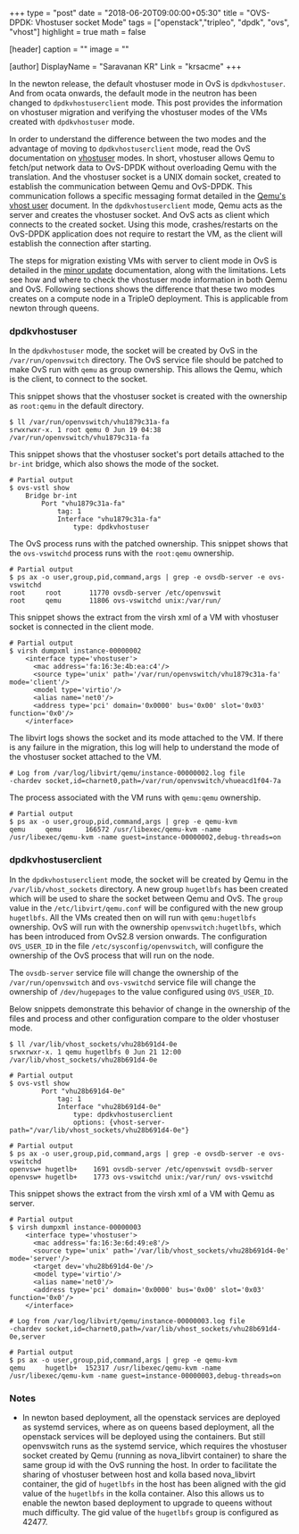 +++
type = "post"
date = "2018-06-20T09:00:00+05:30"
title = "OVS-DPDK: Vhostuser socket Mode"
tags = ["openstack","tripleo", "dpdk", "ovs", "vhost"]
highlight = true
math = false

[header]
  caption = ""
  image = ""

[author]
  DisplayName = "Saravanan KR"
  Link = "krsacme"
+++

In the newton release, the default vhostuser mode in OvS is `dpdkvhostuser`.
And from ocata onwards, the default mode in the neutron has been changed to
`dpdkvhostuserclient` mode. This post provides the information on vhostuser
migration and verifying the vhostuser modes of the VMs created with
`dpdkvhostuser` mode.

In order to understand the difference between the two modes and the advantage
of moving to `dpdkvhostuserclient` mode, read the OvS documentation on
[vhostuser] modes. In short, vhostuser allows Qemu to fetch/put network data
to OvS-DPDK without overloading Qemu with the translation. And the vhostuser
socket is a UNIX domain socket, created to establish the communication between
Qemu and OvS-DPDK. This communication follows a specific messaging format
detailed in the [Qemu's vhost user] document. In the `dpdkvhostuserclient`
mode, Qemu acts as the server and creates the vhostuser socket. And OvS acts
as client which connects to the created socket. Using this mode,
crashes/restarts on the OvS-DPDK application does not require to restart the
VM, as the client will establish the connection after starting.

The steps for migration existing VMs with server to client mode in OvS is
detailed in the [minor update] documentation, along with the limitations. Lets
see how and where to check the vhostuser mode information in both Qemu and
OvS. Following sections shows the difference that these two modes creates on a
compute node in a TripleO deployment. This is applicable from newton through
queens.

### dpdkvhostuser

In the `dpdkvhostuser` mode, the socket will be created  by OvS in the
`/var/run/openvswitch` directory. The OvS service file should be patched to
make OvS run with `qemu` as group ownership. This allows the Qemu, which is
the client, to connect to the socket.

This snippet shows that the vhostuser socket is created with the ownership as
`root:qemu` in the default directory.
```
$ ll /var/run/openvswitch/vhu1879c31a-fa
srwxrwxr-x. 1 root qemu 0 Jun 19 04:38 /var/run/openvswitch/vhu1879c31a-fa
```

This snippet shows that the vhostuser socket's port details attached to the
`br-int` bridge, which also shows the mode of the socket.
```
# Partial output
$ ovs-vstl show
    Bridge br-int
        Port "vhu1879c31a-fa"
            tag: 1
            Interface "vhu1879c31a-fa"
                type: dpdkvhostuser
```

The OvS process runs with the patched ownership. This snippet shows that the
`ovs-vswitchd` process runs with the `root:qemu` ownership.
```
# Partial output
$ ps ax -o user,group,pid,command,args | grep -e ovsdb-server -e ovs-vswitchd
root     root       11770 ovsdb-server /etc/openvswit
root     qemu       11806 ovs-vswitchd unix:/var/run/
```

This snippet shows the extract from the virsh xml of a VM with vhostuser
socket is connected in the client mode.
```
# Partial output
$ virsh dumpxml instance-00000002
    <interface type='vhostuser'>
      <mac address='fa:16:3e:4b:ea:c4'/>
      <source type='unix' path='/var/run/openvswitch/vhu1879c31a-fa' mode='client'/>
      <model type='virtio'/>
      <alias name='net0'/>
      <address type='pci' domain='0x0000' bus='0x00' slot='0x03' function='0x0'/>
    </interface>
```

The libvirt logs shows the socket and its mode attached to the VM. If there is
any failure in the migration, this log will help to understand the mode of the
vhostuser socket attached to the VM.
```
# Log from /var/log/libvirt/qemu/instance-00000002.log file
-chardev socket,id=charnet0,path=/var/run/openvswitch/vhueacd1f04-7a
```

The process associated with the VM runs with `qemu:qemu` ownership.
```
# Partial output
$ ps ax -o user,group,pid,command,args | grep -e qemu-kvm
qemu     qemu      166572 /usr/libexec/qemu-kvm -name /usr/libexec/qemu-kvm -name guest=instance-00000002,debug-threads=on
```

### dpdkvhostuserclient
In the `dpdkvhostuserclient` mode, the socket will be created  by Qemu in the
`/var/lib/vhost_sockets` directory. A new group `hugetlbfs` has been created
which will be used to share the socket between Qemu and OvS. The `group` value
in the `/etc/libvirt/qemu.conf` will be configured with the new group
`hugetlbfs`. All the VMs created then on will run with `qemu:hugetlbfs`
ownership. OvS will run with the ownership `openvswitch:hugetlbfs`, which has
been introduced from OvS2.8 version onwards. The configuration `OVS_USER_ID`
in the file `/etc/sysconfig/openvswitch`, will configure the ownership of the
OvS process that will run on the node.

The `ovsdb-server` service file will change the ownership of the
`/var/run/openvswitch` and `ovs-vswitchd` service file will change the
ownership of `/dev/hugepages` to the value configured using `OVS_USER_ID`.

Below snippets demonstrate this behavior of change in the ownership of the
files and process and other configuration compare to the older vhostuser mode.

```
$ ll /var/lib/vhost_sockets/vhu28b691d4-0e
srwxrwxr-x. 1 qemu hugetlbfs 0 Jun 21 12:00 /var/lib/vhost_sockets/vhu28b691d4-0e
```

```
# Partial output
$ ovs-vstl show
        Port "vhu28b691d4-0e"
            tag: 1
            Interface "vhu28b691d4-0e"
                type: dpdkvhostuserclient
                options: {vhost-server-path="/var/lib/vhost_sockets/vhu28b691d4-0e"}
```

```
# Partial output
$ ps ax -o user,group,pid,command,args | grep -e ovsdb-server -e ovs-vswitchd
openvsw+ hugetlb+    1691 ovsdb-server /etc/openvswit ovsdb-server
openvsw+ hugetlb+    1773 ovs-vswitchd unix:/var/run/ ovs-vswitchd
```

This snippet shows the extract from the virsh xml of a VM with Qemu as server.

```
# Partial output
$ virsh dumpxml instance-00000003
    <interface type='vhostuser'>
      <mac address='fa:16:3e:6d:49:e8'/>
      <source type='unix' path='/var/lib/vhost_sockets/vhu28b691d4-0e' mode='server'/>
      <target dev='vhu28b691d4-0e'/>
      <model type='virtio'/>
      <alias name='net0'/>
      <address type='pci' domain='0x0000' bus='0x00' slot='0x03' function='0x0'/>
    </interface>
```

```
# Log from /var/log/libvirt/qemu/instance-00000003.log file
-chardev socket,id=charnet0,path=/var/lib/vhost_sockets/vhu28b691d4-0e,server
```

```
# Partial output
$ ps ax -o user,group,pid,command,args | grep -e qemu-kvm
qemu     hugetlb+  152317 /usr/libexec/qemu-kvm -name /usr/libexec/qemu-kvm -name guest=instance-00000003,debug-threads=on
```

### Notes

* In newton based deployment, all the openstack services are deployed as
  systemd services, where as on queens based deployment, all the openstack
  services will be deployed using the containers. But still openvswitch runs
  as the systemd service, which requires the vhostuser socket created by Qemu
  (running as nova_libvirt container) to share the same group id with the OvS
  running the host. In order to facilitate the sharing of vhostuser between
  host and kolla based nova_libvirt container, the gid of `hugetlbfs` in the
  host has been aligned with the gid value of the `hugetlbfs` in the kolla
  container. Also this allows us to enable the newton based deployment to
  upgrade to queens without much difficulty. The gid value of the `hugetlbfs`
  group is configured as 42477.


[vhostuser]: http://ovs-reviews.readthedocs.io/en/latest/topics/dpdk/vhost-user.html#vhost-user-vs-vhost-user-client
[minor update]: /post/newton-minor-update/#existing-vms-and-migration
[Qemu's vhost user]: https://github.com/qemu/qemu/blob/master/docs/interop/vhost-user.txt
